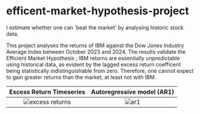 # efficent-market-hypothesis-project
I estimate whether one can 'beat the market' by analysing historic stock data.

This project analyses the returns of IBM against the Dow Jones Industry Average Index between October 2023 and 2024. The results validate the Efficient Market Hypothesis ; IBM returns are essentially unpredictable using historical data, as evident by the lagged excess return coefficent being statistically indistinguishable from zero. Therefore, one cannot expect to gain greater returns than the market, at least not with IBM.

Excess Return Timeseries             |  Autoregressive model (AR1)
:-------------------------:|:-------------------------:
![excess returns](https://github.com/user-attachments/assets/498695fe-33bf-4221-b89a-6aa3420374f0) |  ![ar1](https://github.com/user-attachments/assets/0297bfa1-a3db-4e9a-bf26-a70a7d3bfd4e)

